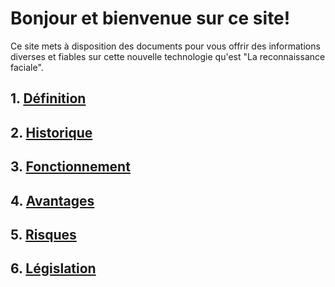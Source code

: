 # Bonjour et bienvenue sur ce site! 



Ce site mets à disposition des documents pour vous offrir des informations diverses et fiables sur cette nouvelle technologie qu'est "La reconnaissance faciale". 

## 1. [Définition](definition.md) 

## 2. [Historique](Historique.md)

## 3. [Fonctionnement](Fonctionnement.md)

## 4. [Avantages](Avantages.md)

## 5. [Risques](Risques.md)

## 6. [Législation](Législation.md)
